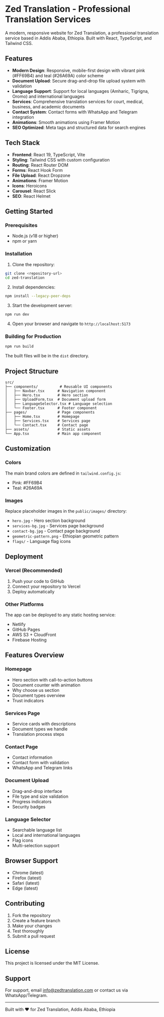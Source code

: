# Zed Translation - Professional Translation Services

A modern, responsive website for Zed Translation, a professional translation service based in Addis Ababa, Ethiopia. Built with React, TypeScript, and Tailwind CSS.

## Features

- **Modern Design**: Responsive, mobile-first design with vibrant pink (#FF69B4) and teal (#26A69A) color scheme
- **Document Upload**: Secure drag-and-drop file upload system with validation
- **Language Support**: Support for local languages (Amharic, Tigrigna, Oromo) and international languages
- **Services**: Comprehensive translation services for court, medical, business, and academic documents
- **Contact System**: Contact forms with WhatsApp and Telegram integration
- **Animations**: Smooth animations using Framer Motion
- **SEO Optimized**: Meta tags and structured data for search engines

## Tech Stack

- **Frontend**: React 19, TypeScript, Vite
- **Styling**: Tailwind CSS with custom configuration
- **Routing**: React Router DOM
- **Forms**: React Hook Form
- **File Upload**: React Dropzone
- **Animations**: Framer Motion
- **Icons**: Heroicons
- **Carousel**: React Slick
- **SEO**: React Helmet

## Getting Started

### Prerequisites

- Node.js (v18 or higher)
- npm or yarn

### Installation

1. Clone the repository:

```bash
git clone <repository-url>
cd zed-translation
```

2. Install dependencies:

```bash
npm install --legacy-peer-deps
```

3. Start the development server:

```bash
npm run dev
```

4. Open your browser and navigate to `http://localhost:5173`

### Building for Production

```bash
npm run build
```

The built files will be in the `dist` directory.

## Project Structure

```
src/
├── components/          # Reusable UI components
│   ├── Navbar.tsx      # Navigation component
│   ├── Hero.tsx        # Hero section
│   ├── UploadForm.tsx  # Document upload form
│   ├── LanguageSelector.tsx # Language selection
│   └── Footer.tsx      # Footer component
├── pages/              # Page components
│   ├── Home.tsx        # Homepage
│   ├── Services.tsx    # Services page
│   └── Contact.tsx     # Contact page
├── assets/             # Static assets
└── App.tsx             # Main app component
```

## Customization

### Colors

The main brand colors are defined in `tailwind.config.js`:

- Pink: #FF69B4
- Teal: #26A69A

### Images

Replace placeholder images in the `public/images/` directory:

- `hero.jpg` - Hero section background
- `services-bg.jpg` - Services page background
- `contact-bg.jpg` - Contact page background
- `geometric-pattern.png` - Ethiopian geometric pattern
- `flags/` - Language flag icons

## Deployment

### Vercel (Recommended)

1. Push your code to GitHub
2. Connect your repository to Vercel
3. Deploy automatically

### Other Platforms

The app can be deployed to any static hosting service:

- Netlify
- GitHub Pages
- AWS S3 + CloudFront
- Firebase Hosting

## Features Overview

### Homepage

- Hero section with call-to-action buttons
- Document counter with animation
- Why choose us section
- Document types overview
- Trust indicators

### Services Page

- Service cards with descriptions
- Document types we handle
- Translation process steps

### Contact Page

- Contact information
- Contact form with validation
- WhatsApp and Telegram links

### Document Upload

- Drag-and-drop interface
- File type and size validation
- Progress indicators
- Security badges

### Language Selector

- Searchable language list
- Local and international languages
- Flag icons
- Multi-selection support

## Browser Support

- Chrome (latest)
- Firefox (latest)
- Safari (latest)
- Edge (latest)

## Contributing

1. Fork the repository
2. Create a feature branch
3. Make your changes
4. Test thoroughly
5. Submit a pull request

## License

This project is licensed under the MIT License.

## Support

For support, email info@zedtranslation.com or contact us via WhatsApp/Telegram.

---

Built with ❤️ for Zed Translation, Addis Ababa, Ethiopia
